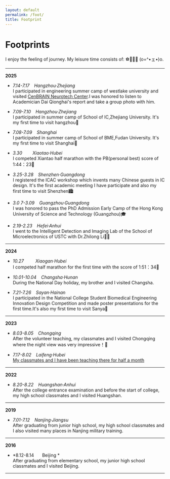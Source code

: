 ```yaml
---
layout: default
permalink: /foot/  
title: Footprint
---
```



# **Footprints**  
I enjoy the feeling of journey. My leisure time consists of: ⚽🏸🏃💤‍ (o=^•ェ•)o.   

---  
**2025**
- *7.14-7.17 &ensp; Hangzhou·Zhejiang*  
I participated in engineering summer camp of westlake university and visited [CenBRAIN Neurotech Center](https://cenbrain.westlake.edu.cn/index.htm).I was honored to listen to Academician Dai Qionghai's report and take a group photo with him.

- *7.09-7.10 &ensp; Hangzhou·Zhejiang*  
I participated in summer camp of School of IC,Zhejiang University. It's my first time to visit hangzhou🎇
- *7.08-7.09  &ensp; Shanghai*    
I participated in summer camp of School of BME,Fudan University. It's my first time to visit Shanghai🌉
- *3.30  &ensp; &ensp;&ensp; Xiaotao·Hubei*  
I competed Xiantao half marathon with the PB(personal best) score of 1:44：23🏃‍
- *3.25-3.28  &ensp; Shenzhen·Guangdong*  
I registered the ICAC workshop which invents many Chinese guests in IC design. It's the first academic meeting I have participate and also my first time to visit Shenzhen🏙︎
- *3.0                                                                                                                                                                                                                                                  7-3.09 &ensp; Guangzhou·Guangdong*  
I was honored to pass the PhD Admission Early Camp of the Hong Kong University of Science and Technology (Guangzhou)🎓
- *2.19-2.23 &ensp; Hefei·Anhui*  
I went to the Intelligent Detection and Imaging Lab of the School of Microelectronics of USTC with Dr.Zhilong Li🧑‍🎓

---

**2024**
- *10.27 &ensp; &ensp; &ensp;  Xiaogan·Hubei*  
I competed half marathon for the first time with the score of 1:51：34🏃‍

- *10.01-10.04  &ensp;  Changsha·Hunan*  
During the National Day holiday, my brother and I visited Changsha.

- *7.21-7.26 &ensp; Sayan·Hainan*  
I participated in the National College Student Biomedical Engineering Innovation Design Competition and made poster presentations for the first time.It's also my first time to visit Sanya🌴

---
**2023** 
- *8.03-8.05   &ensp; Chongqing*  
After the volunteer teaching, my classmates and I visited Chongqing where the night view was very impressive！🌉

- *7.17-8.02   &ensp;  Laifeng·Hubei*  
[My classmates and I have been teaching there for half a month](https://mp.weixin.qq.com/s/d3KV-QBX14pxWGJZ6jlsLw)

---
**2022** 
- *8.20-8.22   &ensp;  Huangshan·Anhui*  
After the college entrance examination and before the start of college, my high school classmates and I visited Huangshan.
---

**2019** 
- *7.01-7.12   &ensp;  Nanjing·Jiangsu*  
After graduating from junior high school, my high school classmates and I also visited many places in Nanjing military training.
---

**2016** 
- *8.12-8.14   &ensp;  &ensp; Beijing *  
After graduating from elementary school, my junior high school classmates and I visited Beijing.  
---

